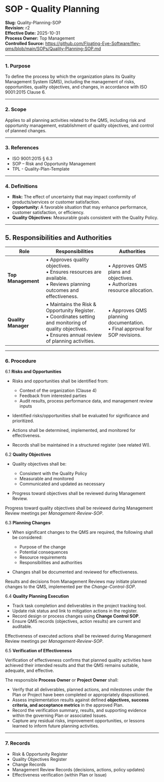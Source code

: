 # **SOP - Quality Planning**

**Slug:** Quality-Planning-SOP  
**Revision:** r2  
**Effective Date:** 2025-10-31  
**Process Owner:** Top Management  
**Controlled Source:** https://github.com/Floating-Eye-Software/fley-qms/blob/main/SOPs/Quality-Planning-SOP.md  

---

### **1. Purpose**

To define the process by which the organization plans its Quality Management System (QMS), including the management of risks, opportunities, quality objectives, and changes, in accordance with ISO 9001:2015 Clause 6.

---

### **2. Scope**

Applies to all planning activities related to the QMS, including risk and opportunity management, establishment of quality objectives, and control of planned changes.

---

### **3. References**

* ISO 9001:2015 § 6.3
* SOP – Risk and Opportunity Management
* TPL - Quality-Plan-Template

---

### **4. Definitions**

* **Risk:** The effect of uncertainty that may impact conformity of products/services or customer satisfaction.
* **Opportunity:** A favorable situation that may enhance performance, customer satisfaction, or efficiency.
* **Quality Objectives:** Measurable goals consistent with the Quality Policy.

---

## **5. Responsibilities and Authorities**

| **Role**            | **Responsibilities**                                                                                                                                           | **Authorities**                                                               |
| ------------------- | -------------------------------------------------------------------------------------------------------------------------------------------------------------- | ----------------------------------------------------------------------------- |
| **Top Management**  | • Approves quality objectives.<br>• Ensures resources are available.<br>• Reviews planning outcomes and effectiveness.                                         | • Approves QMS plans and objectives.<br>• Authorizes resource allocation.     |
| **Quality Manager** | • Maintains the Risk & Opportunity Register.<br>• Coordinates setting and monitoring of quality objectives.<br>• Ensures annual review of planning activities. | • Approves QMS planning documentation.<br>• Final approval for SOP revisions. |

---

### **6. Procedure**

6.1 **Risks and Opportunities**

* Risks and opportunities shall be identified from:

  * Context of the organization (Clause 4)
  * Feedback from interested parties
  * Audit results, process performance data, and management review inputs
* Identified risks/opportunities shall be evaluated for significance and prioritized.
* Actions shall be determined, implemented, and monitored for effectiveness.
* Records shall be maintained in a structured register (see related WI).

6.2 **Quality Objectives**

* Quality objectives shall be:

  * Consistent with the Quality Policy
  * Measurable and monitored
  * Communicated and updated as necessary
* Progress toward objectives shall be reviewed during Management Review.

Progress toward quality objectives shall be reviewed during Management Review meetings per *Management-Review-SOP*.

6.3 **Planning Changes**

* When significant changes to the QMS are required, the following shall be considered:

  * Purpose of the change
  * Potential consequences
  * Resource requirements
  * Responsibilities and authorities
* Changes shall be documented and reviewed for effectiveness.

Results and decisions from Management Reviews may initiate planned changes to the QMS, implemented per the *Change-Control-SOP*.

6.4 **Quality Planning Execution**

* Track task completion and deliverables in the project tracking tool.
* Update risk status and link to mitigation actions in the register.
* Record design or process changes using **Change Control SOP**.
* Ensure QMS records (objectives, action results) are current and auditable.

Effectiveness of executed actions shall be reviewed during Management Review meetings per *Management-Review-SOP*.

6.5 **Verification of Effectiveness**

Verification of effectiveness confirms that planned quality activities have achieved their intended results and that the QMS remains suitable, adequate, and effective.

The responsible **Process Owner** or **Project Owner** shall:

   * Verify that all deliverables, planned actions, and milestones under the Plan or Project have been completed or appropriately dispositioned.
   * Assess implementation results against defined **objectives, success criteria, and acceptance metrics** in the approved Plan.
   * Record the verification summary, results, and supporting evidence within the governing Plan or associated Issues.
   * Capture any residual risks, improvement opportunities, or lessons learned to inform future planning activities.

---

### **7. Records**

* Risk & Opportunity Register
* Quality Objectives Register
* Change Records
* Management Review Records (decisions, actions, policy updates)
* Effectiveness verification (within Plan or Issue)

